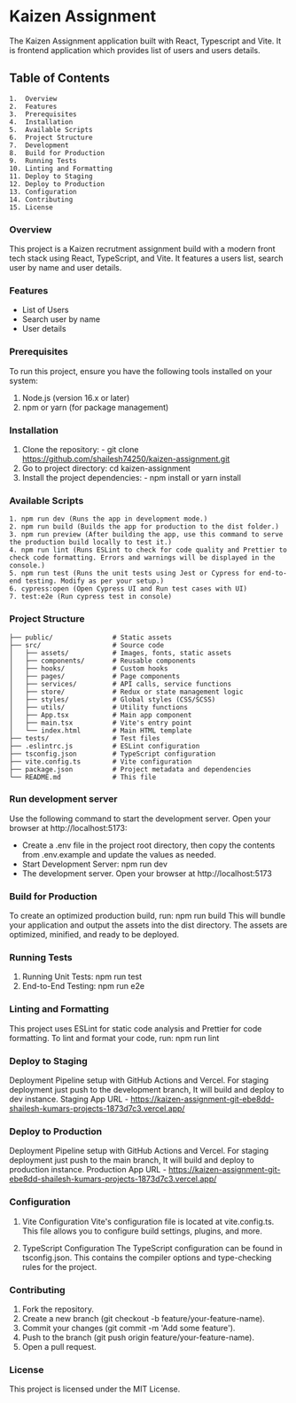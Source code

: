 # Kaizen Assignment
The Kaizen Assignment application built with React, Typescript and Vite. It is frontend application which provides list of users and users details.

## Table of Contents
    1.  Overview  
    2.  Features  
    3.  Prerequisites  
    4.  Installation
    5.  Available Scripts  
    6.  Project Structure
    7.  Development
    8.  Build for Production  
    9.  Running Tests
    10. Linting and Formatting
    11. Deploy to Staging
    12. Deploy to Production
    13. Configuration
    14. Contributing
    15. License

### Overview
This project is a Kaizen recrutment assignment build with a modern front tech stack using React, TypeScript, and Vite. It features a users list, search user by name and user details.

### Features
- List of Users
- Search user by name
- User details

### Prerequisites
To run this project, ensure you have the following tools installed on your system:
  1. Node.js (version 16.x or later) 
  2. npm or yarn (for package management)  

### Installation
  1. Clone the repository:
    - git clone https://github.com/shailesh74250/kaizen-assignment.git
  2. Go to project directory: cd kaizen-assignment
  3. Install the project dependencies:
    - npm install or yarn install

### Available Scripts  
    1. npm run dev (Runs the app in development mode.)
    2. npm run build (Builds the app for production to the dist folder.)    
    3. npm run preview (After building the app, use this command to serve the production build locally to test it.)
    4. npm run lint (Runs ESLint to check for code quality and Prettier to check code formatting. Errors and warnings will be displayed in the console.) 
    5. npm run test (Runs the unit tests using Jest or Cypress for end-to-end testing. Modify as per your setup.)
    6. cypress:open (Open Cypress UI and Run test cases with UI)
    7. test:e2e (Run cypress test in console)


### Project Structure
```
├── public/               # Static assets
├── src/                  # Source code
│   ├── assets/           # Images, fonts, static assets
│   ├── components/       # Reusable components
│   ├── hooks/            # Custom hooks
│   ├── pages/            # Page components
│   ├── services/         # API calls, service functions
│   ├── store/            # Redux or state management logic
│   ├── styles/           # Global styles (CSS/SCSS)
│   ├── utils/            # Utility functions
│   ├── App.tsx           # Main app component
│   ├── main.tsx          # Vite's entry point
│   └── index.html        # Main HTML template
├── tests/                # Test files
├── .eslintrc.js          # ESLint configuration
├── tsconfig.json         # TypeScript configuration
├── vite.config.ts        # Vite configuration
├── package.json          # Project metadata and dependencies
└── README.md             # This file
```

### Run development server
Use the following command to start the development server. Open your browser at http://localhost:5173:
- Create a .env file in the project root directory, then copy the contents from .env.example and update the values as needed.
- Start Development Server: npm run dev
- The development server. Open your browser at http://localhost:5173

### Build for Production
To create an optimized production build, run: npm run build
This will bundle your application and output the assets into the dist directory. The assets are optimized, minified, and ready to be deployed.

### Running Tests
1. Running Unit Tests: npm run test
2. End-to-End Testing: npm run e2e

### Linting and Formatting
This project uses ESLint for static code analysis and Prettier for code formatting.
To lint and format your code, run: npm run lint

### Deploy to Staging
Deployment Pipeline setup with GitHub Actions and Vercel. 
For staging deployment just push to the development branch, It will build and deploy to dev instance.
Staging App URL - https://kaizen-assignment-git-ebe8dd-shailesh-kumars-projects-1873d7c3.vercel.app/ 

### Deploy to Production
Deployment Pipeline setup with GitHub Actions and Vercel. 
For staging deployment just push to the main branch, It will build and deploy to production instance.
Production App URL - https://kaizen-assignment-git-ebe8dd-shailesh-kumars-projects-1873d7c3.vercel.app/ 

### Configuration
1. Vite Configuration
Vite's configuration file is located at vite.config.ts. This file allows you to configure build settings, plugins, and more.

2. TypeScript Configuration
The TypeScript configuration can be found in tsconfig.json. This contains the compiler options and type-checking rules for the project.


### Contributing
1. Fork the repository.
2. Create a new branch (git checkout -b feature/your-feature-name).
3. Commit your changes (git commit -m 'Add some feature').
4. Push to the branch (git push origin feature/your-feature-name).
5. Open a pull request.

### License
This project is licensed under the MIT License.
